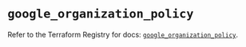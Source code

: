 # `google_organization_policy`

Refer to the Terraform Registry for docs: [`google_organization_policy`](https://registry.terraform.io/providers/hashicorp/google-beta/6.47.0/docs/resources/google_organization_policy).
